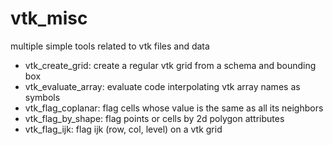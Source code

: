 # vtk_misc
multiple simple tools related to vtk files and data
 - vtk_create_grid: create a regular vtk grid from a schema and bounding box
 - vtk_evaluate_array: evaluate code interpolating vtk array names as symbols
 - vtk_flag_coplanar: flag cells whose value is the same as all its neighbors
 - vtk_flag_by_shape: flag points or cells by 2d polygon attributes
 - vtk_flag_ijk: flag ijk (row, col, level) on a vtk grid

